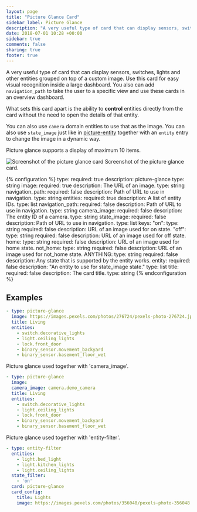 ```yaml
---
layout: page
title: "Picture Glance Card"
sidebar_label: Picture Glance
description: "A very useful type of card that can display sensors, switches, lights and other entities grouped on top of a custom image. Use this card for easy visual recognition inside a large dashboard."
date: 2018-07-01 10:28 +00:00
sidebar: true
comments: false
sharing: true
footer: true
---
```


A very useful type of card that can display sensors, switches, lights and other entities grouped on top of a custom image. Use this card for easy visual recognition inside a large dashboard. You also can add `navigation_path` to take the user to a specific view and use these cards in an overview dashboard.

What sets this card apart is the ability to **control** entities directly from the card without the need to open the details of that entity.

You can also use `camera` domain entities to use that as the image. You can also use `state_image` just like in [picture-entity](/lovelace/picture-entity/) together with an `entity` entry to change the image in a dynamic way.

Picture glance supports a display of maximum 10 items.

<p class='img'>
<img src='/images/lovelace/lovelace_picture_glance.gif' alt='Screenshot of the picture glance card'>
Screenshot of the picture glance card.
</p>

{% configuration %}
type:
  required: true
  description: picture-glance
  type: string
image:
  required: true
  description: The URL of an image.
  type: string
navigation_path:
  required: false
  description: Path of URL to use in navigation.
  type: string
entities:
  required: true
  description: A list of entity IDs.
  type: list
navigation_path:
  required: false
  description: Path of URL to use in navigation.
  type: string
camera_image:
  required: false
  description: The entity ID of a camera.
  type: string
state_image:
  required: false
  description: Path of URL to use in navigation.
  type: list
  keys:
    "on":
      type: string
      required: false
      description: URL of an image used for on state.
    "off":
      type: string
      required: false
      description: URL of an image used for off state.
    home:
      type: string
      required: false
      description: URL of an image used for home state.
    not_home:
      type: string
      required: false
      description: URL of an image used for not_home state.
    ANYTHING:
      type: string
      required: false
      description: Any state that is supported by the entity works.
entity:
  required: false
  description: "An entity to use for state_image state."
  type: list
title:
  required: false
  description: The card title.
  type: string
{% endconfiguration %}

## Examples

```yaml
- type: picture-glance
  image: https://images.pexels.com/photos/276724/pexels-photo-276724.jpeg?auto=compress&cs=tinysrgb&dpr=2&h=240&w=495
  title: Living
  entities:
    - switch.decorative_lights
    - light.ceiling_lights
    - lock.front_door
    - binary_sensor.movement_backyard
    - binary_sensor.basement_floor_wet
```

Picture glance used together with 'camera_image'.

```yaml
- type: picture-glance
  image:
  camera_image: camera.demo_camera
  title: Living
  entities:
    - switch.decorative_lights
    - light.ceiling_lights
    - lock.front_door
    - binary_sensor.movement_backyard
    - binary_sensor.basement_floor_wet
```

Picture glance used together with 'entity-filter'.

```yaml
- type: entity-filter
  entities:
    - light.bed_light
    - light.kitchen_lights
    - light.ceiling_lights
  state_filter:
    - 'on'
  card: picture-glance
  card_config:
    title: Lights
    image: https://images.pexels.com/photos/356048/pexels-photo-356048.jpeg?auto=compress&cs=tinysrgb&dpr=2&h=295&w=490
```
